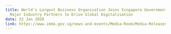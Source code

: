 ```yaml
---
title: World's Largest Business Organisation Joins Singapore Government and
  Major Industry Partners to Drive Global Digitalisation
date: 22 Jan 2020
link: https://www.imda.gov.sg/news-and-events/Media-Room/Media-Releases/2020/Worlds-Largest-Business-Organisation-Joins-Singapore-Government-and-Major-Industry-Partners-to-Drive-Global-Digitalisation
---
```

